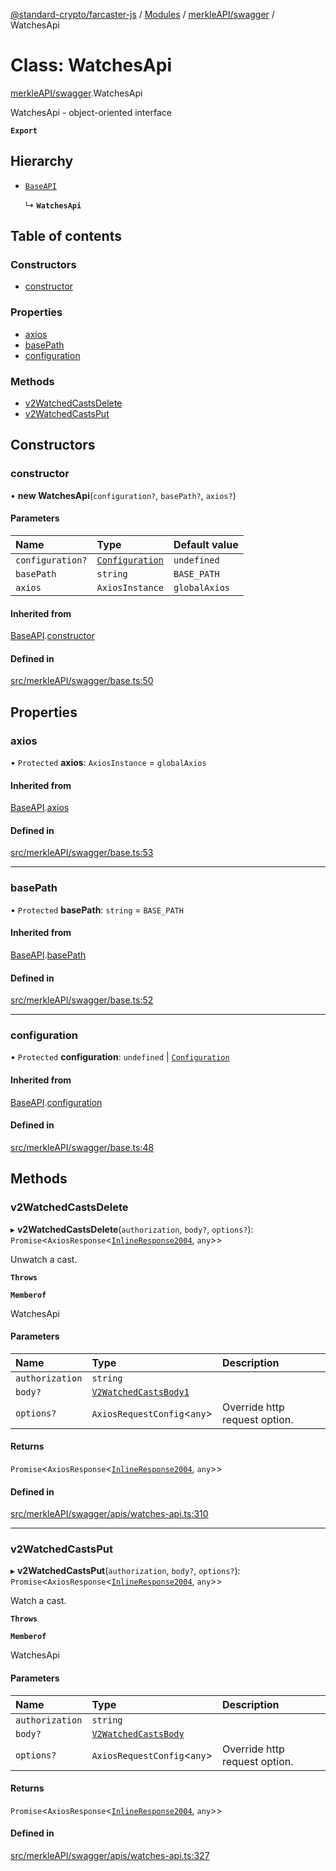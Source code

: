[@standard-crypto/farcaster-js](../README.md) / [Modules](../modules.md) / [merkleAPI/swagger](../modules/merkleAPI_swagger.md) / WatchesApi

# Class: WatchesApi

[merkleAPI/swagger](../modules/merkleAPI_swagger.md).WatchesApi

WatchesApi - object-oriented interface

**`Export`**

## Hierarchy

- [`BaseAPI`](merkleAPI_swagger.BaseAPI.md)

  ↳ **`WatchesApi`**

## Table of contents

### Constructors

- [constructor](merkleAPI_swagger.WatchesApi.md#constructor)

### Properties

- [axios](merkleAPI_swagger.WatchesApi.md#axios)
- [basePath](merkleAPI_swagger.WatchesApi.md#basepath)
- [configuration](merkleAPI_swagger.WatchesApi.md#configuration)

### Methods

- [v2WatchedCastsDelete](merkleAPI_swagger.WatchesApi.md#v2watchedcastsdelete)
- [v2WatchedCastsPut](merkleAPI_swagger.WatchesApi.md#v2watchedcastsput)

## Constructors

### constructor

• **new WatchesApi**(`configuration?`, `basePath?`, `axios?`)

#### Parameters

| Name | Type | Default value |
| :------ | :------ | :------ |
| `configuration?` | [`Configuration`](merkleAPI_swagger.Configuration.md) | `undefined` |
| `basePath` | `string` | `BASE_PATH` |
| `axios` | `AxiosInstance` | `globalAxios` |

#### Inherited from

[BaseAPI](merkleAPI_swagger.BaseAPI.md).[constructor](merkleAPI_swagger.BaseAPI.md#constructor)

#### Defined in

[src/merkleAPI/swagger/base.ts:50](https://github.com/standard-crypto/farcaster-js/blob/main/src/merkleAPI/swagger/base.ts#L50)

## Properties

### axios

• `Protected` **axios**: `AxiosInstance` = `globalAxios`

#### Inherited from

[BaseAPI](merkleAPI_swagger.BaseAPI.md).[axios](merkleAPI_swagger.BaseAPI.md#axios)

#### Defined in

[src/merkleAPI/swagger/base.ts:53](https://github.com/standard-crypto/farcaster-js/blob/main/src/merkleAPI/swagger/base.ts#L53)

___

### basePath

• `Protected` **basePath**: `string` = `BASE_PATH`

#### Inherited from

[BaseAPI](merkleAPI_swagger.BaseAPI.md).[basePath](merkleAPI_swagger.BaseAPI.md#basepath)

#### Defined in

[src/merkleAPI/swagger/base.ts:52](https://github.com/standard-crypto/farcaster-js/blob/main/src/merkleAPI/swagger/base.ts#L52)

___

### configuration

• `Protected` **configuration**: `undefined` \| [`Configuration`](merkleAPI_swagger.Configuration.md)

#### Inherited from

[BaseAPI](merkleAPI_swagger.BaseAPI.md).[configuration](merkleAPI_swagger.BaseAPI.md#configuration)

#### Defined in

[src/merkleAPI/swagger/base.ts:48](https://github.com/standard-crypto/farcaster-js/blob/main/src/merkleAPI/swagger/base.ts#L48)

## Methods

### v2WatchedCastsDelete

▸ **v2WatchedCastsDelete**(`authorization`, `body?`, `options?`): `Promise`<`AxiosResponse`<[`InlineResponse2004`](../interfaces/merkleAPI_swagger.InlineResponse2004.md), `any`\>\>

Unwatch a cast.

**`Throws`**

**`Memberof`**

WatchesApi

#### Parameters

| Name | Type | Description |
| :------ | :------ | :------ |
| `authorization` | `string` |  |
| `body?` | [`V2WatchedCastsBody1`](../interfaces/merkleAPI_swagger.V2WatchedCastsBody1.md) |  |
| `options?` | `AxiosRequestConfig`<`any`\> | Override http request option. |

#### Returns

`Promise`<`AxiosResponse`<[`InlineResponse2004`](../interfaces/merkleAPI_swagger.InlineResponse2004.md), `any`\>\>

#### Defined in

[src/merkleAPI/swagger/apis/watches-api.ts:310](https://github.com/standard-crypto/farcaster-js/blob/main/src/merkleAPI/swagger/apis/watches-api.ts#L310)

___

### v2WatchedCastsPut

▸ **v2WatchedCastsPut**(`authorization`, `body?`, `options?`): `Promise`<`AxiosResponse`<[`InlineResponse2004`](../interfaces/merkleAPI_swagger.InlineResponse2004.md), `any`\>\>

Watch a cast.

**`Throws`**

**`Memberof`**

WatchesApi

#### Parameters

| Name | Type | Description |
| :------ | :------ | :------ |
| `authorization` | `string` |  |
| `body?` | [`V2WatchedCastsBody`](../interfaces/merkleAPI_swagger.V2WatchedCastsBody.md) |  |
| `options?` | `AxiosRequestConfig`<`any`\> | Override http request option. |

#### Returns

`Promise`<`AxiosResponse`<[`InlineResponse2004`](../interfaces/merkleAPI_swagger.InlineResponse2004.md), `any`\>\>

#### Defined in

[src/merkleAPI/swagger/apis/watches-api.ts:327](https://github.com/standard-crypto/farcaster-js/blob/main/src/merkleAPI/swagger/apis/watches-api.ts#L327)

